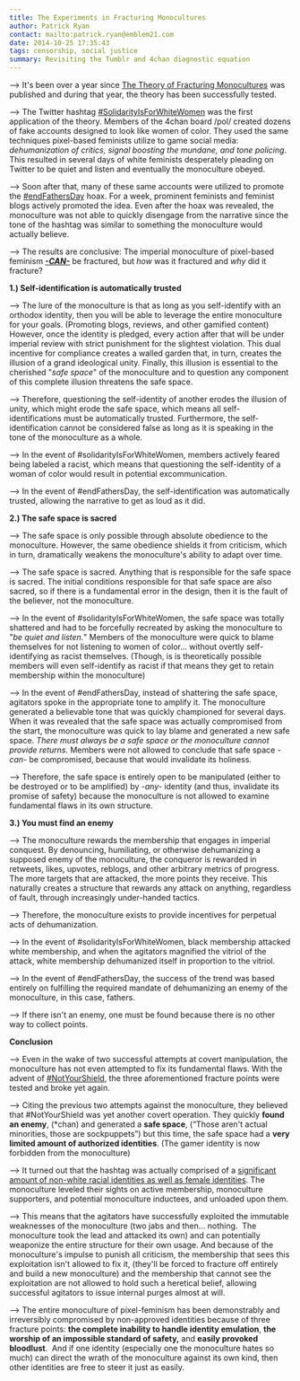 ```yaml
---
title: The Experiments in Fracturing Monocultures
author: Patrick Ryan
contact: mailto:patrick.ryan@emblem21.com
date: 2014-10-25 17:35:43
tags: censorship, social justice
summary: Revisiting the Tumblr and 4chan diagnostic equation
---
```


--> It's been over a year since [The Theory of Fracturing Monocultures](/2013/08/14/the-theory-of-fracturing-monocultures/) was published and during that year, the theory has been successfully tested.

--> The Twitter hashtag [#SolidarityIsForWhiteWomen](https://imgur.com/a/lqX0W#0) was the first application of the theory. Members of the 4chan board /pol/ created dozens of fake accounts designed to look like women of color. They used the same techniques pixel-based feminists utilize to game social media: _dehumanization of critics, signal boosting the mundane, _and_ tone policing_. This resulted in several days of white feminists desperately pleading on Twitter to be quiet and listen and eventually the monoculture obeyed.

--> Soon after that, many of these same accounts were utilized to promote the [#endFathersDay](http://knowyourmeme.com/memes/events/endfathersday) hoax. For a week, prominent feminists and feminist blogs actively promoted the idea. Even after the hoax was revealed, the monoculture was not able to quickly disengage from the narrative since the tone of the hashtag was similar to something the monoculture would actually believe.

--> The results are conclusive: The imperial monoculture of pixel-based feminism <span style="text-decoration: underline;">_**-CAN-**_</span> be fractured, but _how_ was it fractured and _why_ did it fracture?

**1.) Self-identification is automatically trusted**

--> The lure of the monoculture is that as long as you self-identify with an orthodox identity, then you will be able to leverage the entire monoculture for your goals. (Promoting blogs, reviews, and other gamified content) However, once the identity is pledged, every action after that will be under imperial review with strict punishment for the slightest violation. This dual incentive for compliance creates a walled garden that, in turn, creates the illusion of a grand ideological unity. Finally, this illusion is essential to the cherished "_safe space_" of the monoculture and to question any component of this complete illusion threatens the safe space.

--> Therefore, questioning the self-identity of another erodes the illusion of unity, which might erode the safe space, which means all self-identifications must be automatically trusted. Furthermore, the self-identification cannot be considered false as long as it is speaking in the tone of the monoculture as a whole.

--> In the event of #solidarityIsForWhiteWomen, members actively feared being labeled a racist, which means that questioning the self-identity of a woman of color would result in potential excommunication.

--> In the event of #endFathersDay, the self-identification was automatically trusted, allowing the narrative to get as loud as it did.

**2.) The safe space is sacred**

--> The safe space is only possible through absolute obedience to the monoculture. However, the same obedience shields it from criticism, which in turn, dramatically weakens the monoculture's ability to adapt over time.

--> The safe space is sacred. Anything that is responsible for the safe space is sacred. The initial conditions responsible for that safe space are also sacred, so if there is a fundamental error in the design, then it is the fault of the believer, not the monoculture.

--> In the event of #solidarityIsForWhiteWomen, the safe space was totally shattered and had to be forcefully recreated by asking the monoculture to "_be quiet and listen._" Members of the monoculture were quick to blame themselves for not listening to women of color... without overtly self-identifying as racist themselves. (Though, is is theoretically possible members will even self-identify as racist if that means they get to retain membership within the monoculture)

--> In the event of #endFathersDay, instead of shattering the safe space, agitators spoke in the appropriate tone to amplify it. The monoculture generated a believable tone that was quickly championed for several days. When it was revealed that the safe space was actually compromised from the start, the monoculture was quick to lay blame and generated a new safe space. _There must always be a safe space or the monoculture cannot provide returns._ Members were not allowed to conclude that safe space _-can-_ be compromised, because that would invalidate its holiness.

--> Therefore, the safe space is entirely open to be manipulated (either to be destroyed or to be amplified) by _-any-_ identity (and thus, invalidate its promise of safety) because the monoculture is not allowed to examine fundamental flaws in its own structure.

**3.) You must find an enemy**

--> The monoculture rewards the membership that engages in imperial conquest. By denouncing, humiliating, or otherwise dehumanizing a supposed enemy of the monoculture, the conqueror is rewarded in retweets, likes, upvotes, reblogs, and other arbitrary metrics of progress. The more targets that are attacked, the more points they receive. This naturally creates a structure that rewards any attack on anything, regardless of fault, through increasingly under-handed tactics.

--> Therefore, the monoculture exists to provide incentives for perpetual acts of dehumanization.

--> In the event of #solidarityIsForWhiteWomen, black membership attacked white membership, and when the agitators magnified the vitriol of the attack, white membership dehumanized itself in proportion to the vitriol.

--> In the event of #endFathersDay, the success of the trend was based entirely on fulfilling the required mandate of dehumanizing an enemy of the monoculture, in this case, fathers.

--> If there isn't an enemy, one must be found because there is no other way to collect points.

**Conclusion**

--> Even in the wake of two successful attempts at covert manipulation, the monoculture has not even attempted to fix its fundamental flaws. With the advent of [#NotYourShield](https://twitter.com/hashtag/NotYourShield?src=hash), the three aforementioned fracture points were tested and broke yet again.

--> Citing the previous two attempts against the monoculture, they believed that #NotYourShield was yet another covert operation. They quickly **found an enemy**, (*chan) and generated a **safe space**, (“Those aren't actual minorities, those are sockpuppets”) but this time, the safe space had a **very limited amount of authorized identities**. (The gamer identity is now forbidden from the monoculture)

--> It turned out that the hashtag was actually comprised of a [significant amount of non-white racial identities as well as female identities](https://pbs.twimg.com/media/BwrF8glCMAEt37L.jpg:large). The monoculture leveled their sights on active membership, monoculture supporters, and potential monoculture inductees, and unloaded upon them.

--> This means that the agitators have successfully exploited the immutable weaknesses of the monoculture (two jabs and then... nothing.  The monoculture took the lead and attacked its own) and can potentially weaponize the entire structure for their own usage. And because of the monoculture's impulse to punish all criticism, the membership that sees this exploitation isn't allowed to fix it, (they'll be forced to fracture off entirely and build a new monoculture) and the membership that cannot see the exploitation are not allowed to hold such a heretical belief, allowing successful agitators to issue internal purges almost at will.

--> The entire monoculture of pixel-feminism has been demonstrably and irreversibly compromised by non-approved identities because of three fracture points: **the complete inability to handle identity emulation**, **the worship of an impossible standard of safety,** and **easily provoked bloodlust**.  And if one identity (especially one the monoculture hates so much) can direct the wrath of the monoculture against its own kind, then other identities are free to steer it just as easily.